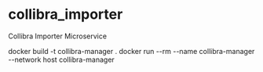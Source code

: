 # collibra_importer
Collibra Importer Microservice

docker build -t collibra-manager .
docker run --rm --name collibra-manager --network host collibra-manager